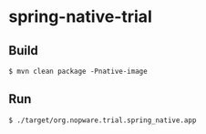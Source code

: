 # spring-native-trial

## Build

~~~
$ mvn clean package -Pnative-image
~~~

## Run

~~~
$ ./target/org.nopware.trial.spring_native.app
~~~